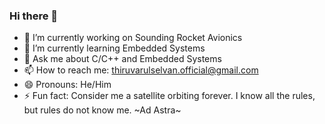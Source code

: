 ### Hi there 👋

- 🔭 I’m currently working on Sounding Rocket Avionics
- 🌱 I’m currently learning Embedded Systems
- 💬 Ask me about C/C++ and Embedded Systems
- 📫 How to reach me: thiruvarulselvan.official@gmail.com
- 😄 Pronouns: He/Him
- ⚡ Fun fact: Consider me a satellite orbiting forever. I know all the rules, but rules do not know me. ~Ad Astra~

